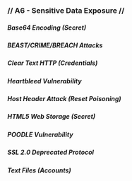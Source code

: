 ### // A6 - Sensitive Data Exposure //

##### Base64 Encoding (Secret)

##### BEAST/CRIME/BREACH Attacks

##### Clear Text HTTP (Credentials)

##### Heartbleed Vulnerability

##### Host Header Attack (Reset Poisoning)

##### HTML5 Web Storage (Secret)

##### POODLE Vulnerability

##### SSL 2.0 Deprecated Protocol

##### Text Files (Accounts)
